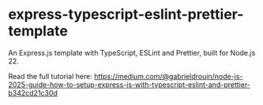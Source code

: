 # express-typescript-eslint-prettier-template

An Express.js template with TypeScript, ESLint and Prettier, built for Node.js 22.

Read the full tutorial here: https://medium.com/@gabrieldrouin/node-js-2025-guide-how-to-setup-express-js-with-typescript-eslint-and-prettier-b342cd21c30d
